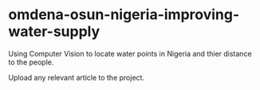 # omdena-osun-nigeria-improving-water-supply
Using Computer Vision to locate water points in Nigeria and thier distance to the people.

Upload any relevant article to the project. 
